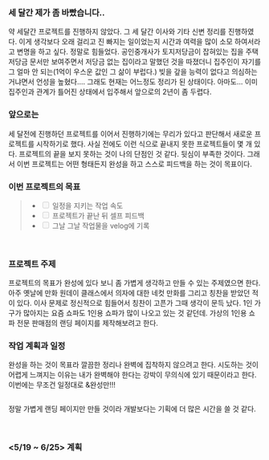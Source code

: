 <h3 id="세-달간-제가-좀-바빴습니다">세 달간 제가 좀 바빴습니다..</h3>
<p>약 세달간 프로젝트를 진행하지 않았다. 그 세 달간 이사와 기타 신변 정리를 진행하였다. 이게 생각보다 오래 걸리고 진 빠지는 일이었는지 시간과 여력을 많이 소모 하여서라고 변명을 하고 싶다. 
정말로 힘들었다. 공인중개사가 토지저당금이 잡혀있는 집을 주택저당금 문서만 보여주면서 저당금 없는 집이라고 말했던 것을 따졌더니 집주인이 자기를 그 얼마 안 되는(1억이 우스운 값인 그 삶이 부럽다.) 빚을 갚을 능력이 없다고 의심하는 거냐면서 언성을 높혔다.... 그래도 현재는 어느정도 정리가 된 상태이다. 아마도... 이미 집주인과 관계가 틀어진 상태에서 입주해서 앞으로의 2년이 좀 두렵다. 
<br /></p>
<h3 id="앞으로는">앞으로는</h3>
<p>세 달전에 진행하던 프로젝트를 이어서 진행하기에는 무리가 있다고 판단해서 새로운 프로젝트를 시작하기로 했다. 사실 전에도 이런 식으로 끝내지 못한 프로젝트들이 몇 개 있다. 프로젝트의 끝을 보지 못하는 것이 나의 단점인 것 같다. 뒷심이 부족한 것이다. 그래서 이번 프로젝트는 어떤 형태든지 완성을 하고 스스로 피드백을 하는 것이 목표이다.
<br /></p>
<h3 id="이번-프로젝트의-목표">이번 프로젝트의 목표</h3>
<blockquote>
<ul>
<li><input disabled="" type="checkbox" /> 일정을 지키는 작업 속도</li>
<li><input disabled="" type="checkbox" /> 프로젝트가 끝난 뒤 셀프 피드백</li>
<li><input disabled="" type="checkbox" /> 그날 그날 작업물을 velog에 기록</li>
</ul>
</blockquote>
<br />

<h3 id="프로젝트-주제">프로젝트 주제</h3>
<p>프로젝트의 목표가 완성에 있다 보니 좀 가볍게 생각하고 만들 수 있는 주제였으면 한다. 아주 옛날에 만화 원데이 클래스에서 의자에 대한 네컷 만화를 그리고 칭찬을 받았던 적이 있다. 이사 문제로 정신적으로 힘들어서 칭찬이 고픈가 그때 생각이 문득 났다. 1인 가구가 많아지는 요즘 쇼파도 1인용 쇼파가 많이 나오고 있는 것 같던데. 가상의 1인용 쇼파 전문 판매점의 랜딩 페이지를 제작해보려고 한다. 
<br /></p>
<h3 id="작업-계획과-일정">작업 계획과 일정</h3>
<p>완성을 하는 것이 목표라 깔끔한 정리나 완벽에 집착하지 않으려고 한다. 시도하는 것이 어렵게 느껴지는 이유는 내가 완벽해야 한다는 강박이 무의식에 있기 때문이라고 한다. 이번에는 무조건 일정대로 &amp;완성만!!!</p>
<p><img alt="" src="https://velog.velcdn.com/images/ssohopeful/post/0f3a98fa-b766-4314-8801-ce4bd6d2b634/image.png" /></p>
<p>정말 가볍게 랜딩 페이지만 만들 것이라 개발보다는 기획에 더 많은 시간을 쓸 것 같다.</p>
<br />

<h3 id="519--625-계획">&lt;5/19 ~ 6/25&gt; 계획</h3>
<p><img alt="" src="https://velog.velcdn.com/images/ssohopeful/post/3658b11e-42db-49de-94de-6bcb1fa145cd/image.png" /></p>